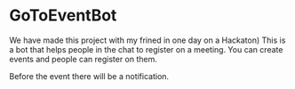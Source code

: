 # GoToEventBot
We have made this project with my frined in one day on a Hackaton)
This is a bot that helps people in the chat to register on a meeting. You can create events and people can register on them. 

Before the event there will be a notification.
